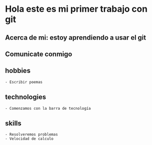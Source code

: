 # Hola este es mi primer trabajo con git

## Acerca de mi: estoy aprendiendo a usar el git

## Comunicate conmigo

## hobbies
    - Escribir poemas
    
## technologies
    - Comenzamos con la barra de tecnología

## skills
    - Resolveremos problemas
    - Velocidad de calculo
